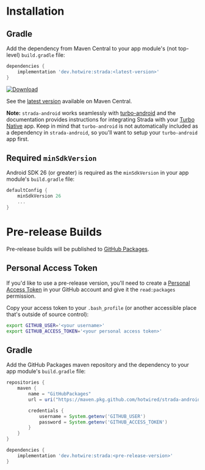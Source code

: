 # Installation

## Gradle
Add the dependency from Maven Central to your app module's (not top-level) `build.gradle` file:

```groovy
dependencies {
    implementation 'dev.hotwire:strada:<latest-version>'
}
```

[![Download](https://img.shields.io/maven-central/v/dev.hotwire/strada)](https://search.maven.org/artifact/dev.hotwire/strada)

See the [latest version](https://search.maven.org/artifact/dev.hotwire/strada) available on Maven Central.

**Note:** `strada-android` works seamlessly with [turbo-android](https://github.com/hotwired/turbo-android) and the documentation provides instructions for integrating Strada with your [Turbo Native](https://turbo.hotwired.dev/handbook/native) app. Keep in mind that `turbo-android` is not automatically included as a dependency in `strada-android`, so you'll want to setup your `turbo-android` app first.

## Required `minSdkVersion`
Android SDK 26 (or greater) is required as the `minSdkVersion` in your app module's `build.gradle` file:
```groovy
defaultConfig {
    minSdkVersion 26
    ...
}
```

# Pre-release Builds
Pre-release builds will be published to [GitHub Packages](https://github.com/features/packages).

## Personal Access Token
If you'd like to use a pre-release version, you'll need to create a [Personal Access Token](https://docs.github.com/en/free-pro-team@latest/packages/learn-github-packages/about-github-packages#authenticating-to-github-packages) in your GitHub account and give it the `read:packages` permission.

Copy your access token to your `.bash_profile` (or another accessible place that's outside of source control):

```bash
export GITHUB_USER='<your username>'
export GITHUB_ACCESS_TOKEN='<your personal access token>'
```

##  Gradle
Add the GitHub Packages maven repository and the dependency to your app module's `build.gradle` file:

```groovy
repositories {
    maven {
        name = "GitHubPackages"
        url = uri("https://maven.pkg.github.com/hotwired/strada-android")

        credentials {
            username = System.getenv('GITHUB_USER')
            password = System.getenv('GITHUB_ACCESS_TOKEN')
        }
    }
}

dependencies {
    implementation 'dev.hotwire:strada:<pre-release-version>'
}
```
